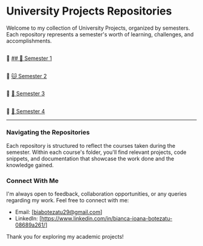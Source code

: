 # University Projects Repositories

Welcome to my collection of University Projects, organized by semesters. Each repository represents a semester's worth of learning, challenges, and accomplishments.
##
🔗 [## 🐶 Semester 1](https://github.com/biancabotezatu2909/Semester-1)
## 
🔗 [🐱 Semester 2](https://github.com/biancabotezatu2909/Semester-2)
## 
🔗 [🐠 Semester 3](https://github.com/biancabotezatu2909/Semester-3)
## 
🔗 [🦋 Semester 4](https://github.com/biancabotezatu2909/Semester-3)

---

### Navigating the Repositories

Each repository is structured to reflect the courses taken during the semester. Within each course's folder, you'll find relevant projects, code snippets, and documentation that showcase the work done and the knowledge gained.

### Connect With Me

I'm always open to feedback, collaboration opportunities, or any queries regarding my work. Feel free to connect with me:

- Email: [biabotezatu29@gmail.com]
- LinkedIn: [https://www.linkedin.com/in/bianca-ioana-botezatu-08689a261/]

Thank you for exploring my academic projects!
